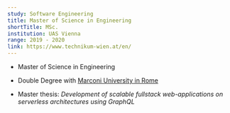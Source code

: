 ```yaml
---
study: Software Engineering
title: Master of Science in Engineering
shortTitle: MSc.
institution: UAS Vienna
range: 2019 - 2020
link: https://www.technikum-wien.at/en/
---
```


- Master of Science in Engineering

- Double Degree with [Marconi University in Rome](https://www.unimarconi.it/)

- Master thesis: *Development of scalable fullstack web-applications on serverless architectures using GraphQL*

